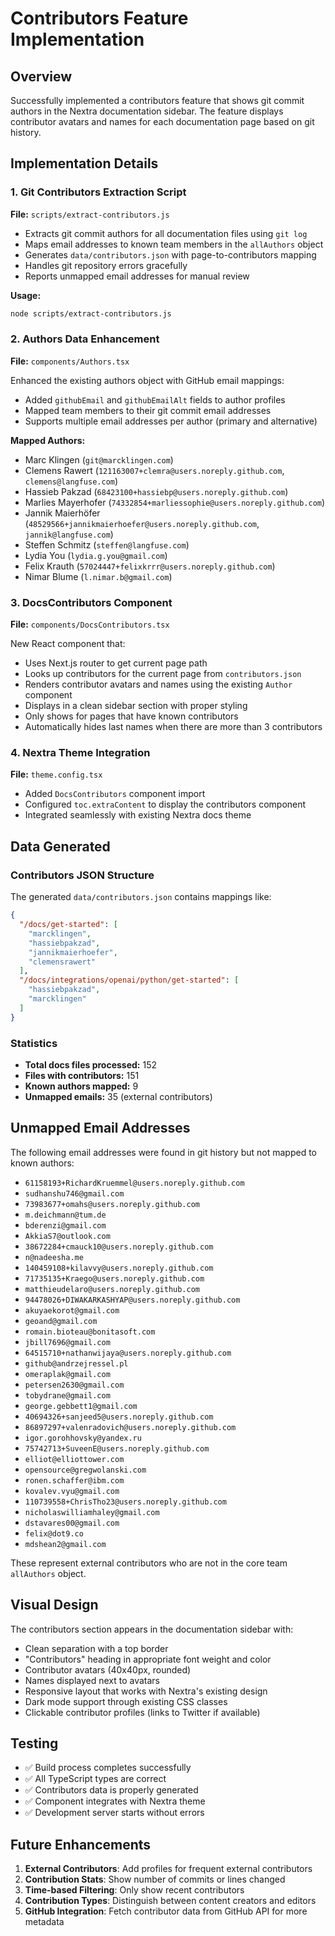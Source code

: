# Contributors Feature Implementation

## Overview

Successfully implemented a contributors feature that shows git commit authors in the Nextra documentation sidebar. The feature displays contributor avatars and names for each documentation page based on git history.

## Implementation Details

### 1. Git Contributors Extraction Script

**File:** `scripts/extract-contributors.js`

- Extracts git commit authors for all documentation files using `git log`
- Maps email addresses to known team members in the `allAuthors` object
- Generates `data/contributors.json` with page-to-contributors mapping
- Handles git repository errors gracefully
- Reports unmapped email addresses for manual review

**Usage:**
```bash
node scripts/extract-contributors.js
```

### 2. Authors Data Enhancement

**File:** `components/Authors.tsx`

Enhanced the existing authors object with GitHub email mappings:

- Added `githubEmail` and `githubEmailAlt` fields to author profiles
- Mapped team members to their git commit email addresses
- Supports multiple email addresses per author (primary and alternative)

**Mapped Authors:**
- Marc Klingen (`git@marcklingen.com`)
- Clemens Rawert (`121163007+clemra@users.noreply.github.com`, `clemens@langfuse.com`)
- Hassieb Pakzad (`68423100+hassiebp@users.noreply.github.com`)
- Marlies Mayerhofer (`74332854+marliessophie@users.noreply.github.com`)
- Jannik Maierhöfer (`48529566+jannikmaierhoefer@users.noreply.github.com`, `jannik@langfuse.com`)
- Steffen Schmitz (`steffen@langfuse.com`)
- Lydia You (`lydia.g.you@gmail.com`)
- Felix Krauth (`57024447+felixkrrr@users.noreply.github.com`)
- Nimar Blume (`l.nimar.b@gmail.com`)

### 3. DocsContributors Component

**File:** `components/DocsContributors.tsx`

New React component that:

- Uses Next.js router to get current page path
- Looks up contributors for the current page from `contributors.json`
- Renders contributor avatars and names using the existing `Author` component
- Displays in a clean sidebar section with proper styling
- Only shows for pages that have known contributors
- Automatically hides last names when there are more than 3 contributors

### 4. Nextra Theme Integration

**File:** `theme.config.tsx`

- Added `DocsContributors` component import
- Configured `toc.extraContent` to display the contributors component
- Integrated seamlessly with existing Nextra docs theme

## Data Generated

### Contributors JSON Structure

The generated `data/contributors.json` contains mappings like:

```json
{
  "/docs/get-started": [
    "marcklingen",
    "hassiebpakzad", 
    "jannikmaierhoefer",
    "clemensrawert"
  ],
  "/docs/integrations/openai/python/get-started": [
    "hassiebpakzad",
    "marcklingen"
  ]
}
```

### Statistics

- **Total docs files processed:** 152
- **Files with contributors:** 151
- **Known authors mapped:** 9
- **Unmapped emails:** 35 (external contributors)

## Unmapped Email Addresses

The following email addresses were found in git history but not mapped to known authors:

- `61158193+RichardKruemmel@users.noreply.github.com`
- `sudhanshu746@gmail.com`
- `73983677+omahs@users.noreply.github.com`
- `m.deichmann@tum.de`
- `bderenzi@gmail.com`
- `AkkiaS7@outlook.com`
- `38672284+cmauck10@users.noreply.github.com`
- `n@nadeesha.me`
- `140459108+kilavvy@users.noreply.github.com`
- `71735135+Kraego@users.noreply.github.com`
- `matthieudelaro@users.noreply.github.com`
- `94478026+DIWAKARKASHYAP@users.noreply.github.com`
- `akuyaekorot@gmail.com`
- `geoand@gmail.com`
- `romain.bioteau@bonitasoft.com`
- `jbill7696@gmail.com`
- `64515710+nathanwijaya@users.noreply.github.com`
- `github@andrzejressel.pl`
- `omeraplak@gmail.com`
- `petersen2630@gmail.com`
- `tobydrane@gmail.com`
- `george.gebbett1@gmail.com`
- `40694326+sanjeed5@users.noreply.github.com`
- `86897297+valenradovich@users.noreply.github.com`
- `igor.gorohhovsky@yandex.ru`
- `75742713+SuveenE@users.noreply.github.com`
- `elliot@elliottower.com`
- `opensource@gregwolanski.com`
- `ronen.schaffer@ibm.com`
- `kovalev.vyu@gmail.com`
- `110739558+ChrisTho23@users.noreply.github.com`
- `nicholaswilliamhaley@gmail.com`
- `dstavares00@gmail.com`
- `felix@dot9.co`
- `mdshean2@gmail.com`

These represent external contributors who are not in the core team `allAuthors` object.

## Visual Design

The contributors section appears in the documentation sidebar with:

- Clean separation with a top border
- "Contributors" heading in appropriate font weight and color
- Contributor avatars (40x40px, rounded)
- Names displayed next to avatars
- Responsive layout that works with Nextra's existing design
- Dark mode support through existing CSS classes
- Clickable contributor profiles (links to Twitter if available)

## Testing

- ✅ Build process completes successfully
- ✅ All TypeScript types are correct
- ✅ Contributors data is properly generated
- ✅ Component integrates with Nextra theme
- ✅ Development server starts without errors

## Future Enhancements

1. **External Contributors**: Add profiles for frequent external contributors
2. **Contribution Stats**: Show number of commits or lines changed
3. **Time-based Filtering**: Only show recent contributors
4. **Contribution Types**: Distinguish between content creators and editors
5. **GitHub Integration**: Fetch contributor data from GitHub API for more metadata